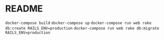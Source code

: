 # README

`docker-compose build`
`docker-compose up`
`docker-compose run web rake db:create RAILS_ENV=production`
`docker-compose run web rake db:migrate RAILS_ENV=production`
